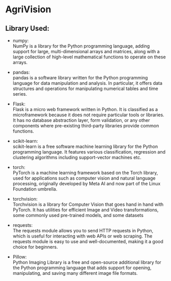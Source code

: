 # AgriVision

## Library Used:
* numpy: <br>NumPy is a library for the Python programming language, adding support for large, multi-dimensional arrays and matrices, along with a large collection of high-level mathematical functions to operate on these arrays.

* pandas: <br>pandas is a software library written for the Python programming language for data manipulation and analysis. In particular, it offers data structures and operations for manipulating numerical tables and time series.

* Flask: <br>Flask is a micro web framework written in Python. It is classified as a microframework because it does not require particular tools or libraries. It has no database abstraction layer, form validation, or any other components where pre-existing third-party libraries provide common functions.

* scikit-learn: <br>scikit-learn is a free software machine learning library for the Python programming language. It features various classification, regression and clustering algorithms including support-vector machines etc.

* torch: <br>PyTorch is a machine learning framework based on the Torch library, used for applications such as computer vision and natural language processing, originally developed by Meta AI and now part of the Linux Foundation umbrella.

* torchvision: <br>Torchvision is a library for Computer Vision that goes hand in hand with PyTorch. It has utilities for efficient Image and Video transformations, some commonly used pre-trained models, and some datasets

* requests: <br>The requests module allows you to send HTTP requests in Python, which is useful for interacting with web APIs or web scraping. The requests module is easy to use and well-documented, making it a good choice for beginners.

* Pillow: <br>Python Imaging Library is a free and open-source additional library for the Python programming language that adds support for opening, manipulating, and saving many different image file formats.
